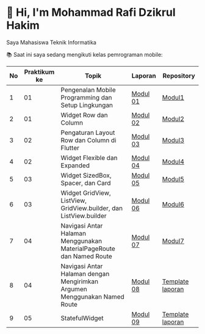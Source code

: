 # 👋 Hi, I'm Mohammad Rafi Dzikrul Hakim  

Saya Mahasiswa Teknik Informatika  

📚 Saat ini saya sedang mengikuti kelas pemrograman mobile:

| No | Praktikum ke | Topik                                                                 | Laporan    | Repository |
|----|--------------|------------------------------------------------------------------------|-----------|-----------------|
| 1  | 01           | Pengenalan Mobile Programming dan Setup Lingkungan                     | [Modul 01](https://drive.google.com/file/d/1tnRWKf3rXeob56NUDLKrJgJks8mnVmsJ/view?usp=sharing) | [Modul1](https://github.com/Hakimrafi87/Modul1) |
| 2  | 01           | Widget Row dan Column                                                 | [Modul 02](https://drive.google.com/file/d/1MSCg_LQudhcdjrwu7oqVK9S1j0RTfOBO/view?usp=sharing) | [Modul2](https://github.com/Hakimrafi87/Modul2) |
| 3  | 02           | Pengaturan Layout Row dan Column di Flutter                           | [Modul 03](https://drive.google.com/file/d/1TtNfuKQkd3ZDUQsmx3QmnbQC5mq0hA-c/view?usp=sharing) | [Modul3](https://github.com/Hakimrafi87/Modul3) |
| 4  | 02           | Widget Flexible dan Expanded                                          | [Modul 04](https://drive.google.com/file/d/1a9Cp3qdy91UsdvS0tMuLVjcehhI_ziR9/view?usp=sharing) | [Modul4](https://github.com/Hakimrafi87/Modul4) |
| 5  | 03           | Widget SizedBox, Spacer, dan Card                                     | [Modul 05](https://drive.google.com/file/d/1PHyzgGieDqwfHJ6Ny1zqZf4BsVnqnx78/view?usp=sharing) | [Modul5](https://github.com/Hakimrafi87/Modul5) |
| 6  | 03           | Widget GridView, ListView, GridView.builder, dan ListView.builder     | [Modul 06](https://drive.google.com/file/d/1flfuvzn-6wU42mak8Qop-4bEjKg5tu-h/view?usp=sharing) | [Modul6](https://github.com/Hakimrafi87/Modul6) |
| 7  | 04           | Navigasi Antar Halaman Menggunakan MaterialPageRoute dan Named Route  | [Modul 07](https://drive.google.com/file/d/1V-hELt58j8CmkCk710ppqkh6A95gLkDc/view?usp=sharing) | [Modul7](https://github.com/Hakimrafi87/Modul7) |
| 8  | 04           | Navigasi Antar Halaman dengan Mengirimkan Argumen Menggunakan Named Route | [Modul 08](#) | [Template laporan](#) |
| 9  | 05           | StatefulWidget                                                       | [Modul 09](#) | [Template laporan](#) |
